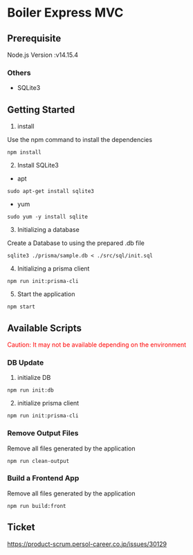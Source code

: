 # Boiler Express MVC

## Prerequisite

Node.js Version :v14.15.4

### Others

- SQLite3

## Getting Started

1. install

Use the npm command to install the dependencies

```
npm install
```

2. Install SQLite3

- apt

```
sudo apt-get install sqlite3
```

- yum

```
sudo yum -y install sqlite
```

3. Initializing a database

Create a Database to using the prepared .db file

```
sqlite3 ./prisma/sample.db < ./src/sql/init.sql
```

4. Initializing a prisma client

```
npm run init:prisma-cli
```

5. Start the application

```
npm start
```

## Available Scripts

<span style="color: red; ">Caution: It may not be available depending on the environment</sapn>

### DB Update

1. initialize DB

```
npm run init:db
```

2. initialize prisma client

```
npm run init:prisma-cli
```

### Remove Output Files

Remove all files generated by the application

```
npm run clean-output
```

### Build a Frontend App

Remove all files generated by the application

```
npm run build:front
```

## Ticket

https://product-scrum.persol-career.co.jp/issues/30129
